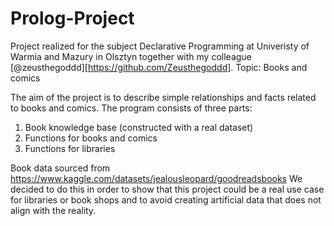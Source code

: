 # Prolog-Project
Project realized for the subject Declarative Programming at Univeristy of Warmia and Mazury in Olsztyn together with my colleague [@zeusthegoddd][https://github.com/Zeusthegoddd].
Topic: Books and comics

The aim of the project is to describe simple relationships and facts
related to books and comics. The program consists of three parts:
1. Book knowledge base (constructed with a real dataset)
2. Functions for books and comics
3. Functions for libraries

Book data sourced from
https://www.kaggle.com/datasets/jealousleopard/goodreadsbooks
We decided to do this in order to show that this project could be a real use case for libraries or book shops and to avoid creating artificial data that does not align with the reality.
